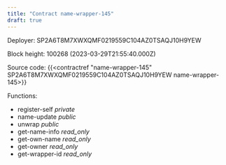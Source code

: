 ```yaml
---
title: "Contract name-wrapper-145"
draft: true
---
```

Deployer: SP2A6T8M7XWXQMF0219559C104AZ0TSAQJ10H9YEW


 



Block height: 100268 (2023-03-29T21:55:40.000Z)

Source code: {{<contractref "name-wrapper-145" SP2A6T8M7XWXQMF0219559C104AZ0TSAQJ10H9YEW name-wrapper-145>}}

Functions:

* register-self _private_
* name-update _public_
* unwrap _public_
* get-name-info _read_only_
* get-own-name _read_only_
* get-owner _read_only_
* get-wrapper-id _read_only_
